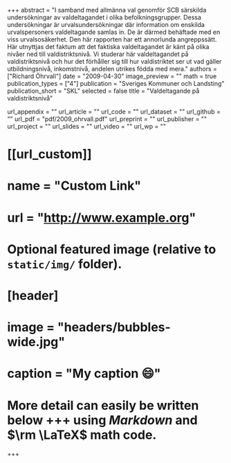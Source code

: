 +++
abstract = "I samband med allmänna val genomför SCB särskilda undersökningar av valdeltagandet i olika befolkningsgrupper. Dessa undersökningar är urvalsundersökningar där information om enskilda urvalspersoners valdeltagande samlas in. De är därmed behäftade med en viss urvalsosäkerhet. Den här rapporten har ett annorlunda angreppssätt. Här utnyttjas det faktum att det faktiska valdeltagandet är känt på olika nivåer ned till valdistriktsnivå. Vi studerar här valdeltagandet på valdistriktsnivå och hur det förhåller sig till hur valdistriktet ser ut vad gäller utbildningsnivå, inkomstnivå, andelen utrikes födda med mera."
authors = ["Richard Öhrvall"]
date = "2009-04-30"
image_preview = ""
math = true
publication_types = ["4"]
publication = "Sveriges Kommuner och Landsting"
publication_short = "SKL"
selected = false
title = "Valdeltagande på valdistriktsnivå"

url_appendix = ""
url_article = ""
url_code = ""
url_dataset = ""
url_github = ""
url_pdf = "pdf/2009_ohrvall.pdf"
url_preprint = ""
url_publisher  = ""
url_project = ""
url_slides = ""
url_video = ""
url_wp = ""

# [[url_custom]]
# name = "Custom Link"
# url = "http://www.example.org"

# Optional featured image (relative to `static/img/` folder).
# [header]
# image = "headers/bubbles-wide.jpg"
# caption = "My caption :smile:"


# More detail can easily be written below +++ using *Markdown* and $\rm \LaTeX$ math code.
+++
